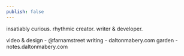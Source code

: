```yaml
---
publish: false
---
```


insatiably curious. rhythmic creator. writer & developer.

video & design - @farnamstreet
writing - daltonmabery.com
garden - notes.daltonmabery.com